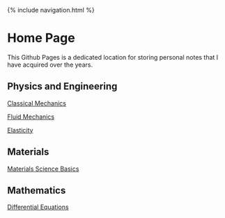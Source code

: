 {% include navigation.html %}

# Home Page

This Github Pages is a dedicated location for storing personal notes that I have acquired over the years.

## Physics and Engineering

[Classical Mechanics](https://rprador.github.io/rprador/mechanics/mechanics-topics)

[Fluid Mechanics](https://rprador.github.io/rprador/fluid-mech/fm-topics)

[Elasticity](https://rprador.github.io/rprador/elasticity/el-topics)

## Materials

[Materials Science Basics](https://rprador.github.io/rprador/materials/materials-topics)

## Mathematics

[Differential Equations](https://rprador.github.io/rprador/differential_eqns/de-topics)

